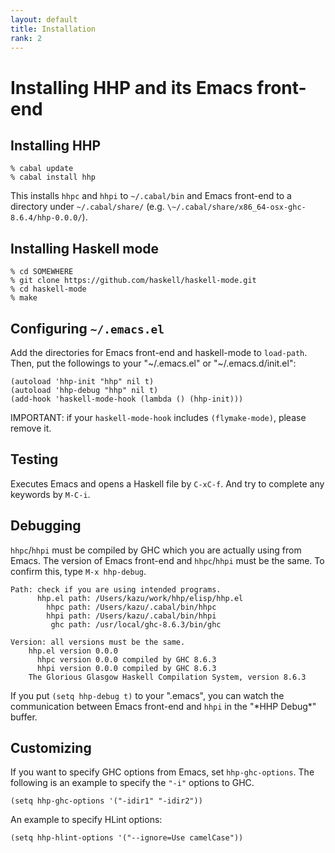 ```yaml
---
layout: default
title: Installation
rank: 2
---
```


# Installing HHP and its Emacs front-end

## Installing HHP

```
% cabal update
% cabal install hhp
```

This installs `hhpc` and `hhpi` to `~/.cabal/bin` and Emacs front-end to a directory under `~/.cabal/share/` (e.g. `\~/.cabal/share/x86_64-osx-ghc-8.6.4/hhp-0.0.0/`).

## Installing Haskell mode

```
% cd SOMEWHERE
% git clone https://github.com/haskell/haskell-mode.git
% cd haskell-mode
% make
```

## Configuring `~/.emacs.el`

Add the directories for Emacs front-end and haskell-mode to `load-path`.
Then, put the followings to your "\~/.emacs.el" or "\~/.emacs.d/init.el":

```
(autoload 'hhp-init "hhp" nil t)
(autoload 'hhp-debug "hhp" nil t)
(add-hook 'haskell-mode-hook (lambda () (hhp-init)))
```

IMPORTANT: if your `haskell-mode-hook` includes `(flymake-mode)`, please remove it.

## Testing

Executes Emacs and opens a Haskell file by `C-xC-f`. And try to complete any keywords by `M-C-i`.

## Debugging

`hhpc`/`hhpi` must be compiled by GHC which you are actually using from Emacs. The version of Emacs front-end and `hhpc`/`hhpi` must be the same. To confirm this, type `M-x hhp-debug`.

```
Path: check if you are using intended programs.
	  hhp.el path: /Users/kazu/work/hhp/elisp/hhp.el
	    hhpc path: /Users/kazu/.cabal/bin/hhpc
	    hhpi path: /Users/kazu/.cabal/bin/hhpi
	     ghc path: /usr/local/ghc-8.6.3/bin/ghc

Version: all versions must be the same.
	hhp.el version 0.0.0
	  hhpc version 0.0.0 compiled by GHC 8.6.3
	  hhpi version 0.0.0 compiled by GHC 8.6.3
	The Glorious Glasgow Haskell Compilation System, version 8.6.3
```

If you put `(setq hhp-debug t)` to your ".emacs", you can watch the communication between Emacs front-end and `hhpi` in the "\*HHP Debug\*" buffer.

## Customizing

If you want to specify GHC options from Emacs, set `hhp-ghc-options`. 
The following is an example to specify the `"-i"` options to GHC.

```
(setq hhp-ghc-options '("-idir1" "-idir2"))
```

An example to specify HLint options:

```
(setq hhp-hlint-options '("--ignore=Use camelCase"))
```

